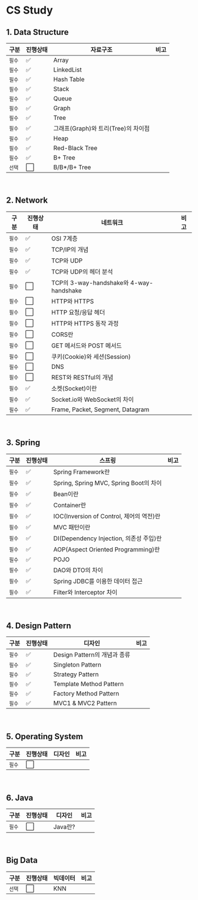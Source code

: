# CS Study

## 1. Data Structure

| 구분 | 진행상태 | 자료구조 | 비고 |
| ------ | ------ | ------ | ------ |
| `필수` | :white_check_mark: | Array |  |
| `필수` | :white_check_mark: | LinkedList|  |
| `필수` | :white_check_mark: | Hash Table|  |
| `필수` | :white_check_mark: | Stack |  |
| `필수` | :white_check_mark: | Queue |  |
| `필수` | :white_check_mark: | Graph |  |
| `필수` | :white_check_mark: | Tree |  |
| `필수` | :white_check_mark: | 그래프(Graph)와 트리(Tree)의 차이점 |  |
| `필수` | :white_check_mark: | Heap |  |
| `필수` | :white_check_mark: | Red-Black Tree |  |
| `필수` | :white_check_mark: | B+ Tree |  |
| `선택` | :white_large_square: | B/B*/B+ Tree |  |

<br>

## 2. Network

| 구분 | 진행상태 | 네트워크 | 비고 |
| ------ | ------ | ------ | ------ |
| `필수` | :white_check_mark: | OSI 7계층 |  |
| `필수` | :white_check_mark: | TCP/IP의 개념 |  |
| `필수` | :white_check_mark: | TCP와 UDP |  |
| `필수` | :white_check_mark: | TCP와 UDP의 헤더 분석 |  |
| `필수` | :white_large_square: | TCP의 3-way-handshake와 4-way-handshake |  |
| `필수` | :white_large_square: | HTTP와 HTTPS |  |
| `필수` | :white_large_square: | HTTP 요청/응답 헤더 |  |
| `필수` | :white_large_square: | HTTP와 HTTPS 동작 과정 |  |
| `필수` | :white_large_square: | CORS란 |  |
| `필수` | :white_large_square: | GET 메서드와 POST 메서드 |  |
| `필수` | :white_large_square: | 쿠키(Cookie)와 세션(Session) |  |
| `필수` | :white_large_square: | DNS |  |
| `필수` | :white_large_square: | REST와 RESTful의 개념 |  |
| `필수` | :white_check_mark: | 소켓(Socket)이란 |  |
| `필수` | :white_check_mark: | Socket.io와 WebSocket의 차이 |  |
| `필수` | :white_check_mark: | Frame, Packet, Segment, Datagram |  |

<br>

## 3. Spring

| 구분 | 진행상태 | 스프링 | 비고 |
| ------ | ------ | ------ | ------ |
| `필수` | :white_check_mark: | Spring Framework란 |  |
| `필수` | :white_check_mark: | Spring, Spring MVC, Spring Boot의 차이 |  |
| `필수` | :white_check_mark: | Bean이란 |  |
| `필수` | :white_check_mark:| Container란 |  |
| `필수` | :white_check_mark: | IOC(Inversion of Control, 제어의 역전)란 |  |
| `필수` | :white_check_mark: | MVC 패턴이란 |  |
| `필수` | :white_check_mark: | DI(Dependency Injection, 의존성 주입)란 |  |
| `필수` | :white_check_mark: | AOP(Aspect Oriented Programming)란 |  |
| `필수` | :white_check_mark: | POJO |  |
| `필수` | :white_check_mark: | DAO와 DTO의 차이 |  |
| `필수` | :white_check_mark: | Spring JDBC를 이용한 데이터 접근 |  |
| `필수` | :white_check_mark: | Filter와 Interceptor 차이 |  |

<br>


## 4. Design Pattern

| 구분 | 진행상태 | 디자인  | 비고 |
| ------ | ------ | ------ | ------ |
| `필수` | :white_check_mark: | Design Pattern의 개념과 종류 |  |
| `필수` | :white_check_mark: | Singleton Pattern |  |
| `필수` | :white_check_mark: | Strategy Pattern |  |
| `필수` | :white_check_mark: | Template Method Pattern |  |
| `필수` | :white_check_mark:| Factory Method Pattern |  |
| `필수` | :white_check_mark: | MVC1 & MVC2 Pattern |  |

<br>

## 5. Operating System

| 구분 | 진행상태 | 디자인  | 비고 |
| ------ | ------ | ------ | ------ |
| `필수` | :white_large_square: |  |  |

<br>

## 6. Java

| 구분 | 진행상태 | 디자인  | 비고 |
| ------ | ------ | ------ | ------ |
| `필수` | :white_large_square: | Java란? |  |

<br>

## Big Data
| 구분 | 진행상태 | 빅데이터 | 비고 |
| ------ | ------ | ------ | ------ |
| `선택` | :white_large_square: | KNN |  |

<br>
